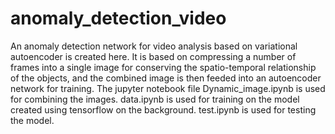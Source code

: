 # anomaly_detection_video
An anomaly detection network for video analysis based on variational autoencoder is created here. It is based on compressing a number of frames into a single image for conserving the spatio-temporal relationship of the objects, and the combined image is then feeded into an autoencoder network for training. The jupyter notebook file Dynamic_image.ipynb is used for combining the images. data.ipynb is used for training on the model created using tensorflow on the background. test.ipynb is used for testing the model.
